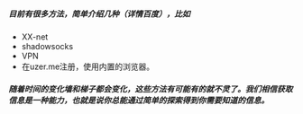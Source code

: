 ##### 目前有很多方法，简单介绍几种（详情百度），比如
 - XX-net
 - shadowsocks
 - VPN  
 - 在uzer.me注册，使用内置的浏览器。
#####  随着时间的变化墙和梯子都会变化，这些方法有可能有的就不灵了。我们相信获取信息是一种能力，也就是说你总能通过简单的探索得到你需要知道的信息。
